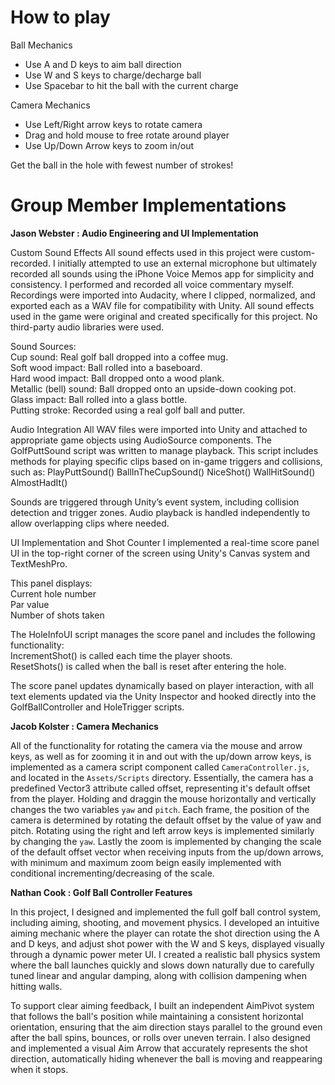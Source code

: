 # How to play
Ball Mechanics
* Use A and D keys to aim ball direction
* Use W and S keys to charge/decharge ball
* Use Spacebar to hit the ball with the current charge

Camera Mechanics
* Use Left/Right arrow keys to rotate camera
* Drag and hold mouse to free rotate around player
* Use Up/Down Arrow keys to zoom in/out

Get the ball in the hole with fewest number of strokes!

# Group Member Implementations

**Jason Webster : Audio Engineering and UI Implementation**

Custom Sound Effects
All sound effects used in this project were custom-recorded. I initially attempted to use an external microphone but ultimately recorded all sounds using the iPhone Voice Memos app for simplicity and consistency. I performed and recorded all voice commentary myself. Recordings were imported into Audacity, where I clipped, normalized, and exported each as a WAV file for compatibility with Unity. All sound effects used in the game were original and created specifically for this project. No third-party audio libraries were used.

Sound Sources:\
Cup sound: Real golf ball dropped into a coffee mug.\
Soft wood impact: Ball rolled into a baseboard.\
Hard wood impact: Ball dropped onto a wood plank.\
Metallic (bell) sound: Ball dropped onto an upside-down cooking pot.\
Glass impact: Ball rolled into a glass bottle.\
Putting stroke: Recorded using a real golf ball and putter.

Audio Integration
All WAV files were imported into Unity and attached to appropriate game objects using AudioSource components. The GolfPuttSound script was written to manage playback. This script includes methods for playing specific clips based on in-game triggers and collisions, such as:
PlayPuttSound()
BallInTheCupSound()
NiceShot()
WallHitSound()
AlmostHadIt()

Sounds are triggered through Unity’s event system, including collision detection and trigger zones. Audio playback is handled independently to allow overlapping clips where needed.

UI Implementation and Shot Counter
I implemented a real-time score panel UI in the top-right corner of the screen using Unity's Canvas system and TextMeshPro.

This panel displays:\
Current hole number\
Par value\
Number of shots taken

The HoleInfoUI script manages the score panel and includes the following functionality:\
IncrementShot() is called each time the player shoots.\
ResetShots() is called when the ball is reset after entering the hole.

The score panel updates dynamically based on player interaction, with all text elements updated via the Unity Inspector and hooked directly into the GolfBallController and HoleTrigger scripts.

**Jacob Kolster : Camera Mechanics**

All of the functionality for rotating the camera via the mouse and arrow keys, as well as for zooming it in and out with the up/down arrow keys, is implemented as a camera script component called `CameraController.js`, and located in the `Assets/Scripts` directory. Essentially, the camera has a predefined Vector3 attribute called offset, representing it's default offset from the player. Holding and draggin the mouse horizontally and vertically changes the two variables `yaw` and `pitch`. Each frame, the position of the camera is determined by rotating the default offset by the value of yaw and pitch. Rotating using the right and left arrow keys is implemented similarly by changing the `yaw`. Lastly the zoom is implemented by changing the scale of the default offset vector when receiving inputs from the up/down arrows, with minimum and maximum zoom beign easily implemented with conditional incrementing/decreasing of the scale.

**Nathan Cook : Golf Ball Controller Features**

In this project, I designed and implemented the full golf ball control system, including aiming, shooting, and movement physics. I developed an intuitive aiming mechanic where the player can rotate the shot direction using the A and D keys, and adjust shot power with the W and S keys, displayed visually through a dynamic power meter UI. I created a realistic ball physics system where the ball launches quickly and slows down naturally due to carefully tuned linear and angular damping, along with collision dampening when hitting walls.

To support clear aiming feedback, I built an independent AimPivot system that follows the ball's position while maintaining a consistent horizontal orientation, ensuring that the aim direction stays parallel to the ground even after the ball spins, bounces, or rolls over uneven terrain. I also designed and implemented a visual Aim Arrow that accurately represents the shot direction, automatically hiding whenever the ball is moving and reappearing when it stops.
